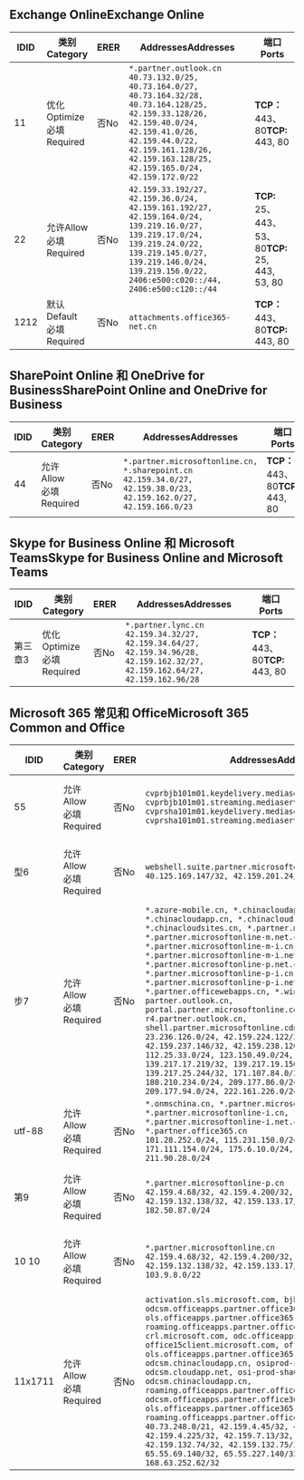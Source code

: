 <!--THIS FILE IS AUTOMATICALLY GENERATED. MANUAL CHANGES WILL BE OVERWRITTEN.-->
<!--Please contact the Office 365 Endpoints team with any questions.-->
<!--China endpoints version 2019062800-->
<!--File generated 2019-06-28 11:00:13.7496-->

## <a name="exchange-online"></a><span data-ttu-id="4a8d4-101">Exchange Online</span><span class="sxs-lookup"><span data-stu-id="4a8d4-101">Exchange Online</span></span>

<span data-ttu-id="4a8d4-102">ID</span><span class="sxs-lookup"><span data-stu-id="4a8d4-102">ID</span></span> | <span data-ttu-id="4a8d4-103">类别</span><span class="sxs-lookup"><span data-stu-id="4a8d4-103">Category</span></span> | <span data-ttu-id="4a8d4-104">ER</span><span class="sxs-lookup"><span data-stu-id="4a8d4-104">ER</span></span> | <span data-ttu-id="4a8d4-105">Addresses</span><span class="sxs-lookup"><span data-stu-id="4a8d4-105">Addresses</span></span> | <span data-ttu-id="4a8d4-106">端口</span><span class="sxs-lookup"><span data-stu-id="4a8d4-106">Ports</span></span>
-- | -------------------- | -- | --------------------------------------------------------------------------------------------------------------------------------------------------------------------------------------------------------------------------------------- | ------------------------
<span data-ttu-id="4a8d4-107">1</span><span class="sxs-lookup"><span data-stu-id="4a8d4-107">1</span></span> | <span data-ttu-id="4a8d4-108">优化</span><span class="sxs-lookup"><span data-stu-id="4a8d4-108">Optimize</span></span><BR><span data-ttu-id="4a8d4-109">必填</span><span class="sxs-lookup"><span data-stu-id="4a8d4-109">Required</span></span> | <span data-ttu-id="4a8d4-110">否</span><span class="sxs-lookup"><span data-stu-id="4a8d4-110">No</span></span> | `*.partner.outlook.cn`<BR>`40.73.132.0/25, 40.73.164.0/27, 40.73.164.32/28, 40.73.164.128/25, 42.159.33.128/26, 42.159.40.0/24, 42.159.41.0/26, 42.159.44.0/22, 42.159.161.128/26, 42.159.163.128/25, 42.159.165.0/24, 42.159.172.0/22` | <span data-ttu-id="4a8d4-111">**TCP：** 443、80</span><span class="sxs-lookup"><span data-stu-id="4a8d4-111">**TCP:** 443, 80</span></span>
<span data-ttu-id="4a8d4-112">2</span><span class="sxs-lookup"><span data-stu-id="4a8d4-112">2</span></span> | <span data-ttu-id="4a8d4-113">允许</span><span class="sxs-lookup"><span data-stu-id="4a8d4-113">Allow</span></span><BR><span data-ttu-id="4a8d4-114">必填</span><span class="sxs-lookup"><span data-stu-id="4a8d4-114">Required</span></span> | <span data-ttu-id="4a8d4-115">否</span><span class="sxs-lookup"><span data-stu-id="4a8d4-115">No</span></span> | `42.159.33.192/27, 42.159.36.0/24, 42.159.161.192/27, 42.159.164.0/24, 139.219.16.0/27, 139.219.17.0/24, 139.219.24.0/22, 139.219.145.0/27, 139.219.146.0/24, 139.219.156.0/22, 2406:e500:c020::/44, 2406:e500:c120::/44` | <span data-ttu-id="4a8d4-116">**TCP:** 25、443、53、80</span><span class="sxs-lookup"><span data-stu-id="4a8d4-116">**TCP:** 25, 443, 53, 80</span></span>
<span data-ttu-id="4a8d4-117">12</span><span class="sxs-lookup"><span data-stu-id="4a8d4-117">12</span></span> | <span data-ttu-id="4a8d4-118">默认</span><span class="sxs-lookup"><span data-stu-id="4a8d4-118">Default</span></span><BR><span data-ttu-id="4a8d4-119">必填</span><span class="sxs-lookup"><span data-stu-id="4a8d4-119">Required</span></span> | <span data-ttu-id="4a8d4-120">否</span><span class="sxs-lookup"><span data-stu-id="4a8d4-120">No</span></span> | `attachments.office365-net.cn` | <span data-ttu-id="4a8d4-121">**TCP：** 443、80</span><span class="sxs-lookup"><span data-stu-id="4a8d4-121">**TCP:** 443, 80</span></span>

## <a name="sharepoint-online-and-onedrive-for-business"></a><span data-ttu-id="4a8d4-122">SharePoint Online 和 OneDrive for Business</span><span class="sxs-lookup"><span data-stu-id="4a8d4-122">SharePoint Online and OneDrive for Business</span></span>

<span data-ttu-id="4a8d4-123">ID</span><span class="sxs-lookup"><span data-stu-id="4a8d4-123">ID</span></span> | <span data-ttu-id="4a8d4-124">类别</span><span class="sxs-lookup"><span data-stu-id="4a8d4-124">Category</span></span> | <span data-ttu-id="4a8d4-125">ER</span><span class="sxs-lookup"><span data-stu-id="4a8d4-125">ER</span></span> | <span data-ttu-id="4a8d4-126">Addresses</span><span class="sxs-lookup"><span data-stu-id="4a8d4-126">Addresses</span></span> | <span data-ttu-id="4a8d4-127">端口</span><span class="sxs-lookup"><span data-stu-id="4a8d4-127">Ports</span></span>
-- | ----------------- | -- | --------------------------------------------------------------------------------------------------------------------- | ----------------
<span data-ttu-id="4a8d4-128">4</span><span class="sxs-lookup"><span data-stu-id="4a8d4-128">4</span></span> | <span data-ttu-id="4a8d4-129">允许</span><span class="sxs-lookup"><span data-stu-id="4a8d4-129">Allow</span></span><BR><span data-ttu-id="4a8d4-130">必填</span><span class="sxs-lookup"><span data-stu-id="4a8d4-130">Required</span></span> | <span data-ttu-id="4a8d4-131">否</span><span class="sxs-lookup"><span data-stu-id="4a8d4-131">No</span></span> | `*.partner.microsoftonline.cn, *.sharepoint.cn`<BR>`42.159.34.0/27, 42.159.38.0/23, 42.159.162.0/27, 42.159.166.0/23` | <span data-ttu-id="4a8d4-132">**TCP：** 443、80</span><span class="sxs-lookup"><span data-stu-id="4a8d4-132">**TCP:** 443, 80</span></span>

## <a name="skype-for-business-online-and-microsoft-teams"></a><span data-ttu-id="4a8d4-133">Skype for Business Online 和 Microsoft Teams</span><span class="sxs-lookup"><span data-stu-id="4a8d4-133">Skype for Business Online and Microsoft Teams</span></span>

<span data-ttu-id="4a8d4-134">ID</span><span class="sxs-lookup"><span data-stu-id="4a8d4-134">ID</span></span> | <span data-ttu-id="4a8d4-135">类别</span><span class="sxs-lookup"><span data-stu-id="4a8d4-135">Category</span></span> | <span data-ttu-id="4a8d4-136">ER</span><span class="sxs-lookup"><span data-stu-id="4a8d4-136">ER</span></span> | <span data-ttu-id="4a8d4-137">Addresses</span><span class="sxs-lookup"><span data-stu-id="4a8d4-137">Addresses</span></span> | <span data-ttu-id="4a8d4-138">端口</span><span class="sxs-lookup"><span data-stu-id="4a8d4-138">Ports</span></span>
-- | -------------------- | -- | -------------------------------------------------------------------------------------------------------------------------------- | ----------------
<span data-ttu-id="4a8d4-139">第三章</span><span class="sxs-lookup"><span data-stu-id="4a8d4-139">3</span></span> | <span data-ttu-id="4a8d4-140">优化</span><span class="sxs-lookup"><span data-stu-id="4a8d4-140">Optimize</span></span><BR><span data-ttu-id="4a8d4-141">必填</span><span class="sxs-lookup"><span data-stu-id="4a8d4-141">Required</span></span> | <span data-ttu-id="4a8d4-142">否</span><span class="sxs-lookup"><span data-stu-id="4a8d4-142">No</span></span> | `*.partner.lync.cn`<BR>`42.159.34.32/27, 42.159.34.64/27, 42.159.34.96/28, 42.159.162.32/27, 42.159.162.64/27, 42.159.162.96/28` | <span data-ttu-id="4a8d4-143">**TCP：** 443、80</span><span class="sxs-lookup"><span data-stu-id="4a8d4-143">**TCP:** 443, 80</span></span>

## <a name="microsoft-365-common-and-office"></a><span data-ttu-id="4a8d4-144">Microsoft 365 常见和 Office</span><span class="sxs-lookup"><span data-stu-id="4a8d4-144">Microsoft 365 Common and Office</span></span> 

<span data-ttu-id="4a8d4-145">ID</span><span class="sxs-lookup"><span data-stu-id="4a8d4-145">ID</span></span> | <span data-ttu-id="4a8d4-146">类别</span><span class="sxs-lookup"><span data-stu-id="4a8d4-146">Category</span></span> | <span data-ttu-id="4a8d4-147">ER</span><span class="sxs-lookup"><span data-stu-id="4a8d4-147">ER</span></span> | <span data-ttu-id="4a8d4-148">Addresses</span><span class="sxs-lookup"><span data-stu-id="4a8d4-148">Addresses</span></span> | <span data-ttu-id="4a8d4-149">端口</span><span class="sxs-lookup"><span data-stu-id="4a8d4-149">Ports</span></span>
-- | ----------------- | -- | ---------------------------------------------------------------------------------------------------------------------------------------------------------------------------------------------------------------------------------------------------------------------------------------------------------------------------------------------------------------------------------------------------------------------------------------------------------------------------------------------------------------------------------------------------------------------------------------------------------------------------------------------------------------------------------------------------------------------------------------------------------------------------------------------------------------------------------------------------------------------------------------------------------------------- | ----------------
<span data-ttu-id="4a8d4-150">5</span><span class="sxs-lookup"><span data-stu-id="4a8d4-150">5</span></span> | <span data-ttu-id="4a8d4-151">允许</span><span class="sxs-lookup"><span data-stu-id="4a8d4-151">Allow</span></span><BR><span data-ttu-id="4a8d4-152">必填</span><span class="sxs-lookup"><span data-stu-id="4a8d4-152">Required</span></span> | <span data-ttu-id="4a8d4-153">否</span><span class="sxs-lookup"><span data-stu-id="4a8d4-153">No</span></span> | `cvprbjb101m01.keydelivery.mediaservices.chinacloudapi.cn, cvprbjb101m01.streaming.mediaservices.chinacloudapi.cn, cvprsha101m01.keydelivery.mediaservices.chinacloudapi.cn, cvprsha101m01.streaming.mediaservices.chinacloudapi.cn` | <span data-ttu-id="4a8d4-154">**TCP：** 443、80</span><span class="sxs-lookup"><span data-stu-id="4a8d4-154">**TCP:** 443, 80</span></span>
<span data-ttu-id="4a8d4-155">型</span><span class="sxs-lookup"><span data-stu-id="4a8d4-155">6</span></span> | <span data-ttu-id="4a8d4-156">允许</span><span class="sxs-lookup"><span data-stu-id="4a8d4-156">Allow</span></span><BR><span data-ttu-id="4a8d4-157">必填</span><span class="sxs-lookup"><span data-stu-id="4a8d4-157">Required</span></span> | <span data-ttu-id="4a8d4-158">否</span><span class="sxs-lookup"><span data-stu-id="4a8d4-158">No</span></span> | `webshell.suite.partner.microsoftonline.cn`<BR>`40.125.169.147/32, 42.159.201.24/32` | <span data-ttu-id="4a8d4-159">**TCP：** 443、80</span><span class="sxs-lookup"><span data-stu-id="4a8d4-159">**TCP:** 443, 80</span></span>
<span data-ttu-id="4a8d4-160">步</span><span class="sxs-lookup"><span data-stu-id="4a8d4-160">7</span></span> | <span data-ttu-id="4a8d4-161">允许</span><span class="sxs-lookup"><span data-stu-id="4a8d4-161">Allow</span></span><BR><span data-ttu-id="4a8d4-162">必填</span><span class="sxs-lookup"><span data-stu-id="4a8d4-162">Required</span></span> | <span data-ttu-id="4a8d4-163">否</span><span class="sxs-lookup"><span data-stu-id="4a8d4-163">No</span></span> | `*.azure-mobile.cn, *.chinacloudapi.cn, *.chinacloudapp.cn, *.chinacloud-mobile.cn, *.chinacloudsites.cn, *.partner.microsoftonline-m.cn, *.partner.microsoftonline-m.net.cn, *.partner.microsoftonline-m-i.cn, *.partner.microsoftonline-m-i.net.cn, *.partner.microsoftonline-p.net.cn, *.partner.microsoftonline-p-i.cn, *.partner.microsoftonline-p-i.net.cn, *.partner.officewebapps.cn, *.windowsazure.cn, partner.outlook.cn, portal.partner.microsoftonline.cdnsvc.com, r4.partner.outlook.cn, shell.partner.microsoftonline.cdnsvc.com`<BR>`23.236.126.0/24, 42.159.224.122/32, 42.159.233.91/32, 42.159.237.146/32, 42.159.238.120/32, 58.68.168.0/24, 112.25.33.0/24, 123.150.49.0/24, 125.65.247.0/24, 139.217.17.219/32, 139.217.19.156/32, 139.217.21.3/32, 139.217.25.244/32, 171.107.84.0/24, 180.210.232.0/24, 180.210.234.0/24, 209.177.86.0/24, 209.177.90.0/24, 209.177.94.0/24, 222.161.226.0/24` | <span data-ttu-id="4a8d4-164">**TCP：** 443、80</span><span class="sxs-lookup"><span data-stu-id="4a8d4-164">**TCP:** 443, 80</span></span>
<span data-ttu-id="4a8d4-165">utf-8</span><span class="sxs-lookup"><span data-stu-id="4a8d4-165">8</span></span> | <span data-ttu-id="4a8d4-166">允许</span><span class="sxs-lookup"><span data-stu-id="4a8d4-166">Allow</span></span><BR><span data-ttu-id="4a8d4-167">必填</span><span class="sxs-lookup"><span data-stu-id="4a8d4-167">Required</span></span> | <span data-ttu-id="4a8d4-168">否</span><span class="sxs-lookup"><span data-stu-id="4a8d4-168">No</span></span> | `*.onmschina.cn, *.partner.microsoftonline.net.cn, *.partner.microsoftonline-i.cn, *.partner.microsoftonline-i.net.cn, *.partner.office365.cn`<BR>`101.28.252.0/24, 115.231.150.0/24, 123.235.32.0/24, 171.111.154.0/24, 175.6.10.0/24, 180.210.229.0/24, 211.90.28.0/24` | <span data-ttu-id="4a8d4-169">**TCP：** 443、80</span><span class="sxs-lookup"><span data-stu-id="4a8d4-169">**TCP:** 443, 80</span></span>
<span data-ttu-id="4a8d4-170">第</span><span class="sxs-lookup"><span data-stu-id="4a8d4-170">9</span></span> | <span data-ttu-id="4a8d4-171">允许</span><span class="sxs-lookup"><span data-stu-id="4a8d4-171">Allow</span></span><BR><span data-ttu-id="4a8d4-172">必填</span><span class="sxs-lookup"><span data-stu-id="4a8d4-172">Required</span></span> | <span data-ttu-id="4a8d4-173">否</span><span class="sxs-lookup"><span data-stu-id="4a8d4-173">No</span></span> | `*.partner.microsoftonline-p.cn`<BR>`42.159.4.68/32, 42.159.4.200/32, 42.159.7.156/32, 42.159.132.138/32, 42.159.133.17/32, 42.159.135.78/32, 182.50.87.0/24` | <span data-ttu-id="4a8d4-174">**TCP：** 443、80</span><span class="sxs-lookup"><span data-stu-id="4a8d4-174">**TCP:** 443, 80</span></span>
<span data-ttu-id="4a8d4-175">10 </span><span class="sxs-lookup"><span data-stu-id="4a8d4-175">10</span></span> | <span data-ttu-id="4a8d4-176">允许</span><span class="sxs-lookup"><span data-stu-id="4a8d4-176">Allow</span></span><BR><span data-ttu-id="4a8d4-177">必填</span><span class="sxs-lookup"><span data-stu-id="4a8d4-177">Required</span></span> | <span data-ttu-id="4a8d4-178">否</span><span class="sxs-lookup"><span data-stu-id="4a8d4-178">No</span></span> | `*.partner.microsoftonline.cn`<BR>`42.159.4.68/32, 42.159.4.200/32, 42.159.7.156/32, 42.159.132.138/32, 42.159.133.17/32, 42.159.135.78/32, 103.9.8.0/22` | <span data-ttu-id="4a8d4-179">**TCP：** 443、80</span><span class="sxs-lookup"><span data-stu-id="4a8d4-179">**TCP:** 443, 80</span></span>
<span data-ttu-id="4a8d4-180">11x17</span><span class="sxs-lookup"><span data-stu-id="4a8d4-180">11</span></span> | <span data-ttu-id="4a8d4-181">允许</span><span class="sxs-lookup"><span data-stu-id="4a8d4-181">Allow</span></span><BR><span data-ttu-id="4a8d4-182">必填</span><span class="sxs-lookup"><span data-stu-id="4a8d4-182">Required</span></span> | <span data-ttu-id="4a8d4-183">否</span><span class="sxs-lookup"><span data-stu-id="4a8d4-183">No</span></span> | `activation.sls.microsoft.com, bjb-odcsm.officeapps.partner.office365.cn, bjb-ols.officeapps.partner.office365.cn, bjb-roaming.officeapps.partner.office365.cn, crl.microsoft.com, odc.officeapps.live.com, office15client.microsoft.com, officecdn.microsoft.com, ols.officeapps.partner.office365.cn, osi-prod-bjb01-odcsm.chinacloudapp.cn, osiprod-scus01-odcsm.cloudapp.net, osi-prod-sha01-odcsm.chinacloudapp.cn, roaming.officeapps.partner.office365.cn, sha-odcsm.officeapps.partner.office365.cn, sha-ols.officeapps.partner.office365.cn, sha-roaming.officeapps.partner.office365.cn`<BR>`40.73.248.0/21, 42.159.4.45/32, 42.159.4.50/32, 42.159.4.225/32, 42.159.7.13/32, 42.159.132.73/32, 42.159.132.74/32, 42.159.132.75/32, 65.52.98.231/32, 65.55.69.140/32, 65.55.227.140/32, 70.37.81.47/32, 168.63.252.62/32` | <span data-ttu-id="4a8d4-184">**TCP：** 443、80</span><span class="sxs-lookup"><span data-stu-id="4a8d4-184">**TCP:** 443, 80</span></span>
